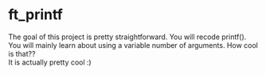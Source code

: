 # ft_printf
The goal of this project is pretty straightforward. You will recode printf().<br>
You will mainly learn about using a variable number of arguments. How cool is that??<br>
It is actually pretty cool :)<br>
